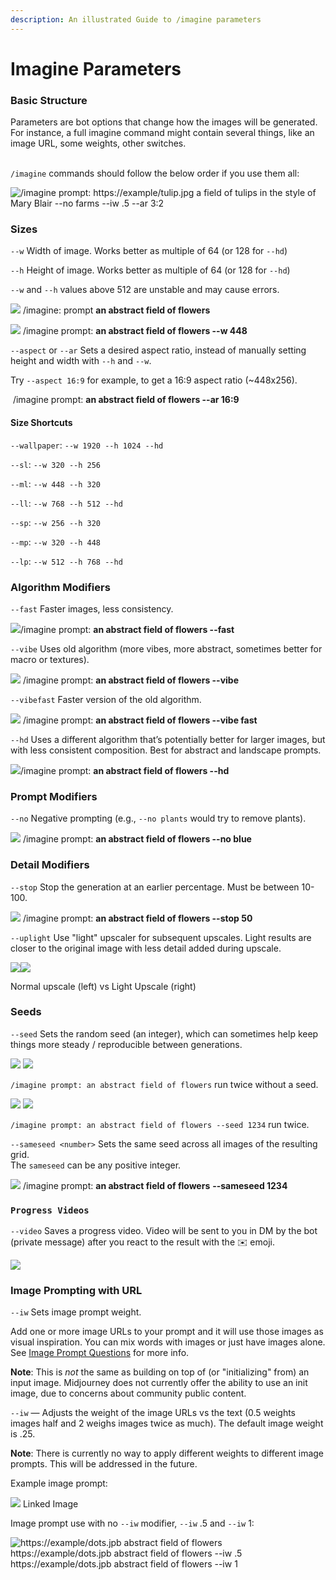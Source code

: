 ```yaml
---
description: An illustrated Guide to /imagine parameters
---
```


# Imagine Parameters

### Basic Structure

Parameters are bot options that change how the images will be generated. For instance, a full imagine command might contain several things, like an image URL, some weights, other switches.

\
`/imagine` commands should follow the below order if you use them all:

![/imagine prompt: https://example/tulip.jpg  a field of tulips in the style of Mary Blair --no farms --iw .5 --ar 3:2](.gitbook/assets/ImagineStructure.jpg)

### Sizes

`--w` Width of image. Works better as multiple of 64 (or 128 for `--hd`)

`--h` Height of image. Works better as multiple of 64 (or 128 for `--hd`)

`--w` and `--h` values above 512 are unstable and may cause errors.

![](<.gitbook/assets/image (9).png>) /imagine: prompt **an abstract field of flowers**

![](<.gitbook/assets/image (26).png>) /imagine prompt: **an abstract field of flowers --w 448**

`--aspect` or `--ar` Sets a desired aspect ratio, instead of manually setting height and width with `--h` and `--w`.

Try `--aspect 16:9` for example, to get a 16:9 aspect ratio (~448x256).

<img src=".gitbook/assets/image (3).png" alt="" data-size="original"> /imagine prompt: **an abstract field of flowers --ar 16:9**

#### Size Shortcuts

`--wallpaper`: `--w 1920 --h 1024 --hd`

`--sl`: `--w 320 --h 256`

`--ml`: `--w 448 --h 320`

`--ll`: `--w 768 --h 512 --hd`

`--sp`: `--w 256 --h 320`

`--mp`: `--w 320 --h 448`

`--lp`: `--w 512 --h 768 --hd`

### Algorithm Modifiers

`--fast` Faster images, less consistency.

![](<.gitbook/assets/image (2).png>)/imagine prompt: **an abstract field of flowers --fast**

`--vibe` Uses old algorithm (more vibes, more abstract, sometimes better for macro or textures).

![](<.gitbook/assets/image (12).png>) /imagine prompt: **an abstract field of flowers --vibe**

`--vibefast` Faster version of the old algorithm.

![](.gitbook/assets/image.png) /imagine prompt: **an abstract field of flowers --vibe fast**

`--hd` Uses a different algorithm that’s potentially better for larger images, but with less consistent composition. Best for abstract and landscape prompts.

![](<.gitbook/assets/image (24).png>)/imagine prompt: **an abstract field of flowers --hd**

### Prompt Modifiers

`--no` Negative prompting (e.g., `--no plants` would try to remove plants).

![](<.gitbook/assets/image (10).png>) /imagine prompt: **an abstract field of flowers --no blue**

### Detail Modifiers

`--stop` Stop the generation at an earlier percentage. Must be between 10-100.

![](<.gitbook/assets/image (8).png>) /imagine prompt: **an abstract field of flowers --stop 50**

`--uplight` Use "light" upscaler for subsequent upscales. Light results are closer to the original image with less detail added during upscale.

![](<.gitbook/assets/image (25).png>)![](<.gitbook/assets/image (20).png>)

Normal upscale (left) vs Light Upscale (right)

### Seeds

`--seed` Sets the random seed (an integer), which can sometimes help keep things more steady / reproducible between generations.

![](<.gitbook/assets/image (17).png>) ![](<.gitbook/assets/image (4).png>)

`/imagine prompt: an abstract field of flowers` run twice without a seed.

![](<.gitbook/assets/image (16).png>) ![](<.gitbook/assets/image (5).png>)

`/imagine prompt: an abstract field of flowers --seed 1234` run twice.

`--sameseed <number>` Sets the same seed across all images of the resulting grid. \
The `sameseed` can be any positive integer.

![](<.gitbook/assets/image (15).png>) /imagine prompt: **an abstract field of flowers** **--sameseed 1234**

### `Progress Videos`

`--video` Saves a progress video. Video will be sent to you in DM by the bot (private message) after you react to the result with the ✉️ emoji.

![](<.gitbook/assets/image (11).png>)

### Image Prompting with URL

`--iw` Sets image prompt weight.

Add one or more image URLs to your prompt and it will use those images as visual inspiration. You can mix words with images or just have images alone. See [Image Prompt Questions](FAQs.md#image-prompt-questions) for more info.

**Note**: This is _not_ the same as building on top of (or "initializing" from) an input image. Midjourney does not currently offer the ability to use an init image, due to concerns about community public content.

`--iw` — Adjusts the weight of the image URLs vs the text (0.5 weights images half and 2 weighs images twice as much). The default image weight is .25.

**Note**: There is currently no way to apply different weights to different image prompts. This will be addressed in the future.

Example image prompt:

![](<.gitbook/assets/image (13).png>) Linked Image

Image prompt use with no `--iw` modifier, `--iw` .5 and `--iw` 1:

![ https://example/dots.jpb abstract field of flowers
 https://example/dots.jpb abstract field of flowers --iw .5
 https://example/dots.jpb abstract field of flowers --iw 1](.gitbook/assets/MJ_Imageweights.jpg)
